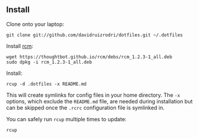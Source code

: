 Install
-------

Clone onto your laptop:

    git clone git://github.com/davidruizrodri/dotfiles.git ~/.dotfiles

Install [rcm](https://github.com/thoughtbot/rcm):

    wget https://thoughtbot.github.io/rcm/debs/rcm_1.2.3-1_all.deb
	sudo dpkg -i rcm_1.2.3-1_all.deb

Install:

    rcup -d .dotfiles -x README.md

This will create symlinks for config files in your home directory. The `-x`
options, which exclude the `README.md` file, are
needed during installation but can be skipped once the `.rcrc` configuration
file is symlinked in.

You can safely run `rcup` multiple times to update:

    rcup